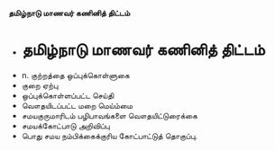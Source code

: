 **தமிழ்நாடு மாணவர் கணினித் திட்டம்**
- # தமிழ்நாடு மாணவர் கணினித் திட்டம்
- n. குற்றத்தை ஒப்புக்கொள்ளுகை
- குறை ஏற்பு
- ஒப்புக்கொள்ளப்பட்ட செய்தி
- வௌதயிடப்பட்ட மறை மெய்ம்மை
- சமயகுருமாரிடம் பழிபாவங்களை வௌதயிட்டுரைக்கை
- சமயக்கோட்பாடு அறிவிப்பு
- பொது சமய நம்பிக்கைக்குரிய கோட்பாட்டுத் தொகுப்பு.

